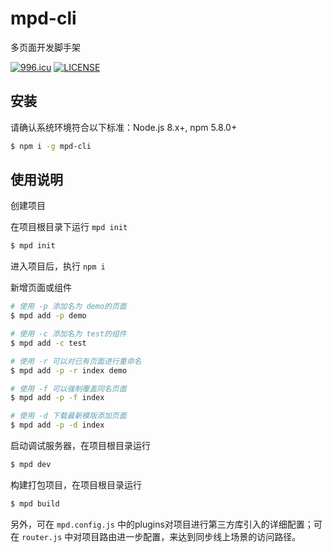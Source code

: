 # mpd-cli
多页面开发脚手架

[![996.icu](https://img.shields.io/badge/link-996.icu-red.svg)](https://996.icu)
[![LICENSE](https://img.shields.io/badge/license-Anti%20996-blue.svg)](https://github.com/996icu/996.ICU/blob/master/LICENSE)

## 安装
请确认系统环境符合以下标准：Node.js 8.x+, npm 5.8.0+

``` bash
$ npm i -g mpd-cli
```

## 使用说明

创建项目

在项目根目录下运行 `mpd init`

``` bash
$ mpd init
```

进入项目后，执行 `npm i`

新增页面或组件

``` bash
# 使用 -p 添加名为 demo的页面
$ mpd add -p demo

# 使用 -c 添加名为 test的组件
$ mpd add -c test

# 使用 -r 可以对已有页面进行重命名
$ mpd add -p -r index demo

# 使用 -f 可以强制覆盖同名页面
$ mpd add -p -f index

# 使用 -d 下载最新模版添加页面
$ mpd add -p -d index
```

启动调试服务器，在项目根目录运行

``` bash
$ mpd dev
```

构建打包项目，在项目根目录运行

``` bash
$ mpd build
```

另外，可在 `mpd.config.js` 中的plugins对项目进行第三方库引入的详细配置；可在 `router.js` 中对项目路由进一步配置，来达到同步线上场景的访问路径。